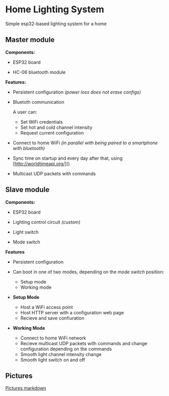 # Home Lighting System
Simple esp32-based lighting system for a home

## Master module

**Components:**

- ESP32 board

- HC-06 bluetooth module

**Features:**

- Persistent configuration *(power loss does not erase configs)*

- Bluetoth communication

  A user can:

  - Set WiFi credentials
  - Set hot and cold channel intensity
  - Request current configuration

- Connect to home WiFi *(in parallel with being paired to a smartphone with bluetooth)*

- Sync time on startup and every day after that, using [http://worldtimeapi.org/]()

- Multicast UDP packets with commands

## Slave module

**Components:**

- ESP32 board

- Lighting control circuit *(custom)*

- Light switch

- Mode switch

**Features**

- Persistent configuration

- Can boot in one of two modes, depending on the *mode switch* position:

  - Setup mode
  - Working mode

- **Setup Mode**

  - Host a WiFi access point
  - Host HTTP server with a configuration web page
  - Recieve and save confiuration

- **Working Mode**

  - Connect to home WiFi network
  - Recieve multicast UDP packets with commands and change configuration depending on the commands
  - Smooth light channel intensity change
  - Smooth light switch on and off

## Pictures

[Pictures markdown](/pictures.md)